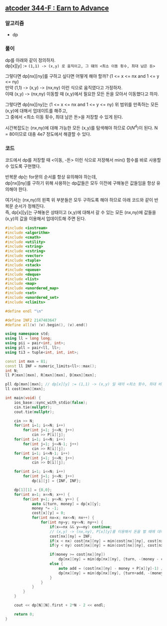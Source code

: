 ## [atcoder 344-F : Earn to Advance](https://atcoder.jp/contests/abc344/tasks/abc344_f)

### 알고리즘
- dp

### 풀이
dp를 아래와 같이 정의하자.  
dp[x][y] := `(1,1) -> (x,y) 로 움직이고, 그 떄의 <최소 이동 횟수, 최대 남은 돈>`

그렇다면 dp[nx][ny]를 구하고 싶다면 어떻게 해야 할까? (1 <= x <= nx and 1 <= y <= ny)  
만약 (1,1) -> (x,y) -> (nx,ny) 이런 식으로 움직였다고 가정하자.  
이때 (x,y) -> (nx,ny) 이동할 때 (x,y)에서 필요한 모든 돈을 모아서 이동했다고 하자.  

그렇다면 dp[nx][ny]는 (1 <= x <= nx and 1 <= y <= ny) 위 범위를 만족하는 모든 (x,y)에 대해서 업데이트를 해주고,  
그 중에서 <최소 이동 횟수, 최대 남은 돈>을 저장할 수 있게 된다.  

시간복잡도는 (nx,ny)에 대해 가능한 모든 (x,y)를 탐색해야 하므로 $O(N^4)$이 된다. N = 80이므로 대충 4e7 정도에서 해결할 수 있다.


### 코드
코드에서 dp를 저장할 때 <이동, -돈> 이런 식으로 저장해서 min() 함수를 바로 사용할 수 있도록 구현했다.

반복문 dp는 for문의 순서를 항상 유의해야 하는데,  
dp[nx][ny]를 구하기 위해 사용하는 dp값들은 모두 이전에 구해놓은 값들임을 항상 유의해야 한다.  

여기서는 (nx,ny)의 왼쪽 위 부분들은 모두 구하도록 해야 하므로 아래 코드와 같이 반복문 순서가 정해진다.  
즉, dp[x][y]는 구해놓은 상태이고 (x,y)에 대해서 갈 수 있는 모든 (nx,ny)에 값들을 (x,y)의 값을 이용해서 업데이트해 주면 된다.

```c++
#include <iostream>
#include <algorithm>
#include <cmath>
#include <utility>
#include <string>
#include <cstring>
#include <vector>
#include <tuple>
#include <stack>
#include <queue>
#include <deque>
#include <list>
#include <map>
#include <unordered_map>
#include <set>
#include <unordered_set>
#include <climits>

#define endl "\n"

#define INF2 2147483647
#define all(v) (v).begin(), (v).end()

using namespace std;
using ll = long long;
using pii = pair<int, int>;
using pll = pair<ll, ll>;
using ti3 = tuple<int, int, int>;

const int mxn = 81;
const ll INF = numeric_limits<ll>::max();
int N;
ll P[mxn][mxn], R[mxn][mxn], D[mxn][mxn];

pll dp[mxn][mxn]; // dp[x][y] := (1,1) -> (x,y) 일 때의 <최소 횟수, 최대 비용>
ll cost[mxn][mxn];

int main(void) {
    ios_base::sync_with_stdio(false);
    cin.tie(nullptr);
    cout.tie(nullptr);

    cin >> N;
    for(int i=1; i<=N; i++)
        for(int j=1; j<=N; j++)
            cin >> P[i][j];
    for(int i=1; i<=N; i++)
        for(int j=1; j<=N-1; j++)
            cin >> R[i][j];
    for(int i=1; i<=N-1; i++)
        for(int j=1; j<=N; j++)
            cin >> D[i][j];

    for(int i=1; i<=N; i++)
        for(int j=1; j<=N; j++)
            dp[i][j] = {INF, INF};

    dp[1][1] = {0,0};
    for(int x=1; x<=N; x++) {
        for(int y=1; y<=N; y++) {
            auto &[turn, money] = dp[x][y];
            money *= -1;
            cost[x][y] = 0;
            for(int nx=x; nx<=N; nx++) {
                for(int ny=y; ny<=N; ny++) {
                    if(x==nx && y==ny) continue;
                    // (x,y) -> (nx,ny), P[x][y]를 이용해서 돈을 벌 때에 대해 계산
                    cost[nx][ny] = INF;
                    if(x < nx) cost[nx][ny] = min(cost[nx][ny], cost[nx-1][ny] + D[nx-1][ny]);
                    if(y < ny) cost[nx][ny] = min(cost[nx][ny], cost[nx][ny-1] + R[nx][ny-1]);

                    if(money >= cost[nx][ny])
                        dp[nx][ny] = min(dp[nx][ny], {turn, -(money - cost[nx][ny])});
                    else {
                        auto add = (cost[nx][ny] - money + P[x][y]-1) / P[x][y];
                        dp[nx][ny] = min(dp[nx][ny], {turn+add, -(money + add*P[x][y] - cost[nx][ny])});
                    }
                }
            }
        }
    }

    cout << dp[N][N].first + 2*N - 2 << endl;

    return 0;
}
```